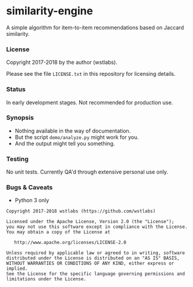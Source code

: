 # similarity-engine
A simple algorithm for item-to-item recommendations based on Jaccard similarity.

### License

Copyright 2017-2018 by the author (wstlabs).

Please see the file `LICENSE.txt` in this repository for licensing details.

### Status

In early development stages.  Not recommended for production use.

### Synopsis 
* Nothing available in the way of documentation.
* But the script `demo/analyze.py` might work for you.
* And the output might tell you something. 

### Testing 

No unit tests.  Currently QA'd through extensive personal use only.

### Bugs & Caveats
* Python 3 only 

```
Copyright 2017-2018 wstlabs (https://github.com/wstlabs) 

Licensed under the Apache License, Version 2.0 (the "License");
you may not use this software except in compliance with the License.
You may obtain a copy of the License at

   http://www.apache.org/licenses/LICENSE-2.0

Unless required by applicable law or agreed to in writing, software
distributed under the License is distributed on an "AS IS" BASIS,
WITHOUT WARRANTIES OR CONDITIONS OF ANY KIND, either express or implied.
See the License for the specific language governing permissions and
limitations under the License.
```

